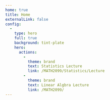 ```yaml
---
home: true
title: Home
externalLink: false
config:
  -
    type: hero
    full: true
    background: tint-plate
    hero:
      actions:
        -
          theme: brand
          text: Statistics Lecture
          link: /MATH2099/Statistics/Lecture
        -
          theme: brand
          text: Linear Algbra Lecture
          link: /MATH2099/
---
```

